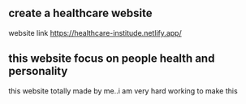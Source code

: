 ## create a healthcare website
website link https://healthcare-institude.netlify.app/
## this website focus on people health and personality
this website totally made by me..i am very hard working to make this


